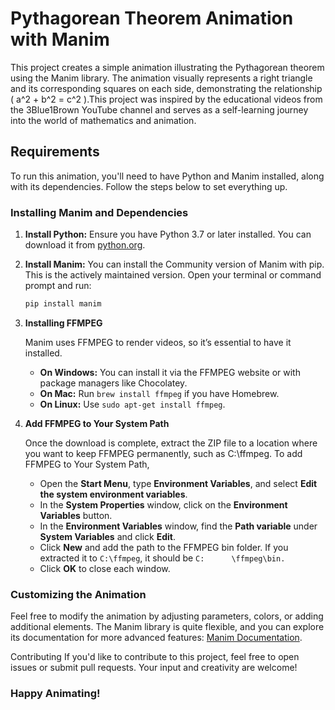 # Pythagorean Theorem Animation with Manim

This project creates a simple animation illustrating the Pythagorean theorem using the Manim library. The animation visually represents a right triangle and its corresponding squares on each side, demonstrating the relationship \( a^2 + b^2 = c^2 \).This project was inspired by the educational videos from the 3Blue1Brown YouTube channel and serves as a self-learning journey into the world of mathematics and animation.

## Requirements

To run this animation, you'll need to have Python and Manim installed, along with its dependencies. Follow the steps below to set everything up.

### Installing Manim and Dependencies

1. **Install Python:**
   Ensure you have Python 3.7 or later installed. You can download it from [python.org](https://www.python.org/downloads/).

2. **Install Manim:**
   You can install the Community version of Manim with pip. This is the actively maintained version. Open your terminal or command prompt and run:
   ```bash
   pip install manim
   ```
3. **Installing FFMPEG**

   Manim uses FFMPEG to render videos, so it’s essential to have it installed.

   - **On Windows:** You can install it via the FFMPEG website or with package managers like Chocolatey.
   - **On Mac:** Run `brew install ffmpeg` if you have Homebrew.
   - **On Linux:** Use `sudo apt-get install ffmpeg`.
4. **Add FFMPEG to Your System Path**

   Once the download is complete, extract the ZIP file to a location where you want to keep FFMPEG permanently, such as C:\ffmpeg. To add FFMPEG to Your System Path,
   - Open the **Start Menu**, type **Environment Variables**, and select **Edit the system environment variables**.
   - In the **System Properties** window, click on the **Environment Variables** button.
   - In the **Environment Variables** window, find the **Path variable** under **System Variables** and click **Edit**.
   - Click **New** and add the path to the FFMPEG bin folder. If you extracted it to ```C:\ffmpeg```, it should be ```C:      \ffmpeg\bin.```
   - Click **OK** to close each window.

### Customizing the Animation
Feel free to modify the animation by adjusting parameters, colors, or adding additional elements. The Manim library is quite flexible, and you can explore its documentation for more advanced features: [Manim Documentation](https://docs.manim.community/en/stable/).

Contributing
If you'd like to contribute to this project, feel free to open issues or submit pull requests. Your input and creativity are welcome!

### Happy Animating!
